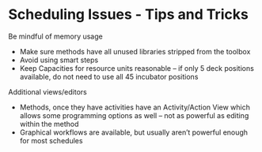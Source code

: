 # Scheduling Issues - Tips and Tricks

Be mindful of memory usage

* Make sure methods have all unused libraries stripped from the toolbox
* Avoid using smart steps
* Keep Capacities for resource units reasonable – if only 5 deck positions available, do not need to use all 45 incubator positions

Additional views/editors

* Methods, once they have activities have an Activity/Action View which allows some programming options as well – not as powerful as editing within the method
* Graphical workflows are available, but usually aren’t powerful enough for most schedules

&#x20;
